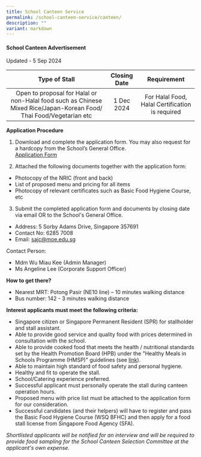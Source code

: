 ```yaml
---
title: School Canteen Service
permalink: /school-canteen-service/canteen/
description: ""
variant: markdown
---
```

#### School Canteen Advertisement
Updated - 5 Sep 2024

|**Type of Stall**|**Closing Date**|**Requirement**|
|:--------: | :--------: | :--------: |
|Open to proposal for Halal or non-Halal food such as Chinese Mixed Rice/Japan-Korean Food/ Thai Food/Vegetarian etc|1 Dec 2024|For Halal Food, Halal Certification is required

**Application Procedure**

1. Download and complete the application form. You may also request for a hardcopy from the School’s General Office. <br>
[Application Form](https://drive.google.com/file/d/13IZ7aNbwDa5VRxDpbTrRRxUG7ZKuKx1f/view?usp=sharing)

2. Attached the following documents together with the application form:
* Photocopy of the NRIC (front and back)
* List of proposed menu and pricing for all items
* Photocopy of relevant certificates such as Basic Food Hygiene Course, etc

3. Submit the completed application form and documents by closing date via email OR to the School's General Office.

* Address: 5 Sorby Adams Drive, Singapore 357691
* Contact No: 6285 7008
* Email: sajc@moe.edu.sg

Contact Person:
* Mdm Wu Miau Kee (Admin Manager)
* Ms Angeline Lee (Corporate Support Officer)

**How to get there?**
* Nearest MRT: Potong Pasir (NE10 line) – 10 minutes walking distance
* Bus number: 142 - 3 minutes walking distance

**Interest applicants must meet the following criteria:**
* Singapore citizen or Singapore Permanent Resident (SPR) for stallholder and stall assistant.
* Able to provide good service and quality food with prices determined in consultation with the school.
* Able to provide cooked food that meets the health / nutritional standards set by the Health Promotion Board (HPB) under the "Healthy Meals in Schools Programme (HMSP)" guidelines (see [link](https://www.hpb.gov.sg/schools/school-programmes/healthy-meals-in-schools-programme)).
* Able to maintain high standard of food safety and personal hygiene.
* Healthy and fit to operate the stall.
* School/Catering experience preferred.
* Successful applicant must personally operate the stall during canteen operation hours.
* Proposed menu with price list must be attached to the application form for our consideration.
* Successful candidates (and their helpers) will have to register and pass the Basic Food Hygiene Course (WSQ BFHC) and then apply for a food stall license from Singapore Food Agency (SFA).

*Shortlisted applicants will be notified for an interview and will be required to provide food sampling for the School Canteen Selection Committee at the applicant's own expense.*
